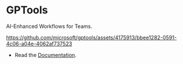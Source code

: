 # GPTools

AI-Enhanced Workflows for Teams.

https://github.com/microsoft/gptools/assets/4175913/bbee1282-0591-4c06-a04e-4062af737523

-    Read the [Documentation](https://github.com/microsoft/gptools).